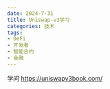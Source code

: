 ```yaml
---
date: 2024-7-31
title: Uniswap-v3学习
categories: 技术
tags:
- DeFi
- 开发者
- 智能合约
- 金融
---
```


学问
https://uniswapv3book.com/


